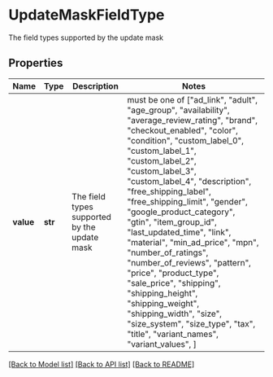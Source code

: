 # UpdateMaskFieldType

The field types supported by the update mask

## Properties
Name | Type | Description | Notes
------------ | ------------- | ------------- | -------------
**value** | **str** | The field types supported by the update mask |  must be one of ["ad_link", "adult", "age_group", "availability", "average_review_rating", "brand", "checkout_enabled", "color", "condition", "custom_label_0", "custom_label_1", "custom_label_2", "custom_label_3", "custom_label_4", "description", "free_shipping_label", "free_shipping_limit", "gender", "google_product_category", "gtin", "item_group_id", "last_updated_time", "link", "material", "min_ad_price", "mpn", "number_of_ratings", "number_of_reviews", "pattern", "price", "product_type", "sale_price", "shipping", "shipping_height", "shipping_weight", "shipping_width", "size", "size_system", "size_type", "tax", "title", "variant_names", "variant_values", ]

[[Back to Model list]](../README.md#documentation-for-models) [[Back to API list]](../README.md#documentation-for-api-endpoints) [[Back to README]](../README.md)


